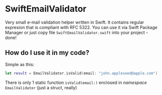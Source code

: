 # SwiftEmailValidator
Very small e-mail validation helper written in Swift. It contains regular expresion that is compliant with RFC 5322.
You can use it via Swift Package Manager or just copy file `SwiftEmailValidator.swift` into your project - done!

## How do I use it in my code?
Simple as this:

```swift
let result = EmailValidator.isValid(email: "john.appleseed@apple.com")
```

There is only 1 static function `isValid(email:)` enclosed in _namespace_ `EmailValidator` (just a struct, really)
